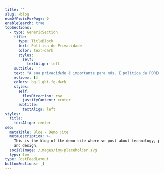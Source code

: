 ```yaml
---
title: ''
slug: /blog
numOfPostsPerPage: 0
enableSearch: true
topSections:
  - type: GenericSection
    title:
      type: TitleBlock
      text: Política de Privacidade
      color: text-dark
      styles:
        self:
          textAlign: left
    subtitle: ''
    text: "A sua privacidade é importante para nós. É política da FORECAST - Contabilidade e Consultoria respeitar a sua privacidade em relação a qualquer informação sua que possamos coletar em nosso site, e outros sites que possuímos e operamos.\n\nSolicitamos informações pessoais apenas quando realmente precisamos delas para lhe fornecer um serviço. Fazemo-lo por meios justos e legais, com o seu conhecimento e consentimento. Também informamos por que estamos coletando e como será usado.\n\nApenas retemos as informações coletadas pelo tempo necessário para fornecer o serviço solicitado. Quando armazenamos dados, protegemos dentro de meios comercialmente aceitáveis ​​para evitar perdas e roubos, bem como acesso, divulgação, cópia, uso ou modificação não autorizados.\n\nNão compartilhamos informações de identificação pessoal publicamente ou com terceiros, exceto quando exigido por lei.\n\nO nosso site pode ter links para sites externos que não são operados por nós. Esteja ciente de que não temos controle sobre o conteúdo e práticas desses sites e não podemos aceitar responsabilidade por suas respectivas políticas de privacidade.\n\nVocê é livre para recusar a nossa solicitação de informações pessoais, entendendo que talvez não possamos fornecer alguns dos serviços desejados.\n\nO uso continuado de nosso site será considerado como aceitação de nossas práticas em torno de privacidade e informações pessoais. Se você tiver alguma dúvida sobre como lidamos com dados do usuário e informações pessoais, entre em contato conosco.\n\n**Compromisso do Usuário**\n\nO usuário se compromete a fazer uso adequado dos conteúdos e da informação que a FORECAST - Contabilidade e Consultoria oferece no site e com caráter enunciativo, mas não limitativo:\n\n*   A) Não se envolver em atividades que sejam ilegais ou contrárias à boa fé a à ordem pública;\n\n*   B) Não difundir propaganda ou conteúdo de natureza racista, xenofóbica,\_[gerador de avisos de privacidad](https://avisodeprivacidad.info/)e ou azar, qualquer tipo de pornografia ilegal, de apologia ao terrorismo ou contra os direitos humanos;\n\n*   C) Não causar danos aos sistemas físicos (hardwares) e lógicos (softwares) da FORECAST - Contabilidade e Consultoria, de seus fornecedores ou terceiros, para introduzir ou disseminar vírus informáticos ou quaisquer outros sistemas de hardware ou software que sejam capazes de causar danos anteriormente mencionados.\n\n**Mais informações**\n\nEsperemos que esteja esclarecido e, como mencionado anteriormente, se houver algo que você não tem certeza se precisa ou não, geralmente é mais seguro deixar os cookies ativados, caso interaja com um dos recursos que você usa em nosso site.\n\nEsta política é efetiva a partir de 01 de outubro de 2022.\n"
    actions: []
    colors: bg-light-fg-dark
    styles:
      self:
        flexDirection: row
        justifyContent: center
      subtitle:
        textAlign: left
styles:
  title:
    textAlign: center
seo:
  metaTitle: Blog - Demo site
  metaDescription: >-
    This is the blog of the demo site where we post about technology, product,
    and design.
  socialImage: /images/img-placeholder.svg
  type: Seo
type: PostFeedLayout
bottomSections: []
---
```

